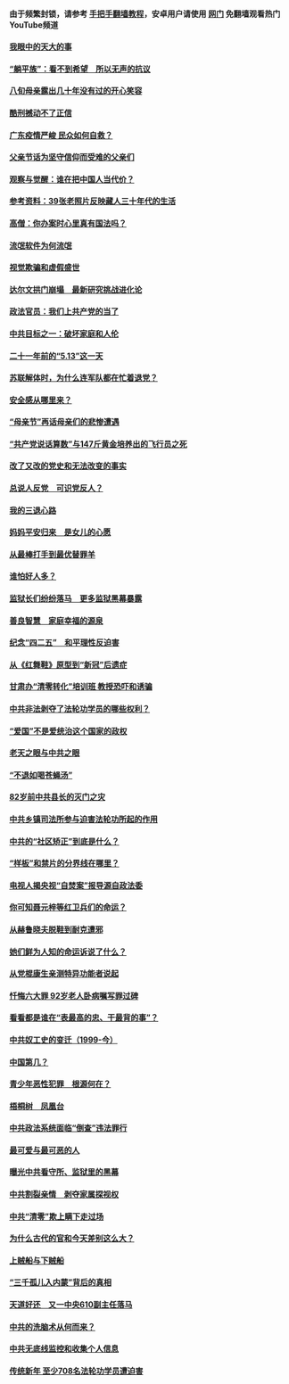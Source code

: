 #### 由于频繁封锁，请参考 [手把手翻墙教程](https://github.com/gfw-breaker/guides/wiki/)，安卓用户请使用 [网门](https://github.com/gfw-breaker/nogfw/blob/master/dl.md?t=07041100) 免翻墙观看热门YouTube频道 

#### [我眼中的天大的事](../pages/19/427619.md?t=07041100) 

#### [“躺平族”：看不到希望　所以无声的抗议](../pages/19/427464.md?t=07041100) 

#### [八旬母亲露出几十年没有过的开心笑容](../pages/19/427429.md?t=07041100) 

#### [酷刑撼动不了正信](../pages/19/427414.md?t=07041100) 

#### [广东疫情严峻 民众如何自救？](../pages/19/427311.md?t=07041100) 

#### [父亲节话为坚守信仰而受难的父亲们](../pages/19/427033.md?t=07041100) 

#### [观察与觉醒：谁在把中国人当代价？](../pages/19/426987.md?t=07041100) 

#### [参考资料：39张老照片反映藏人三十年代的生活](../pages/19/426471.md?t=07041100) 

#### [高僧：你办案时心里真有国法吗？](../pages/19/426530.md?t=07041100) 

#### [流氓软件为何流氓](../pages/19/426531.md?t=07041100) 

#### [视觉欺骗和虚假盛世](../pages/19/426443.md?t=07041100) 

#### [达尔文拱门崩塌　最新研究挑战进化论](../pages/19/426009.md?t=07041100) 

#### [政法官员：我们上共产党的当了](../pages/19/425351.md?t=07041100) 

#### [中共目标之一：破坏家庭和人伦](../pages/19/424454.md?t=07041100) 

#### [二十一年前的“5.13”这一天](../pages/19/424814.md?t=07041100) 

#### [苏联解体时，为什么连军队都在忙着退党？](../pages/19/424335.md?t=07041100) 

#### [安全感从哪里来？](../pages/19/424336.md?t=07041100) 

#### [“母亲节”再话母亲们的悲惨遭遇](../pages/19/424234.md?t=07041100) 

#### [“共产党说话算数”与147斤黄金培养出的飞行员之死](../pages/19/424115.md?t=07041100) 

#### [改了又改的党史和无法改变的事实](../pages/19/424037.md?t=07041100) 

#### [总说人反党　可识党反人？](../pages/19/423820.md?t=07041100) 

#### [我的三退心路](../pages/19/423876.md?t=07041100) 

#### [妈妈平安归来　是女儿的心愿](../pages/19/423947.md?t=07041100) 

#### [从最棒打手到最优替罪羊](../pages/19/423819.md?t=07041100) 

#### [谁怕好人多？](../pages/19/423774.md?t=07041100) 

#### [监狱长们纷纷落马　更多监狱黑幕暴露](../pages/19/423787.md?t=07041100) 

#### [善良智慧　家庭幸福的源泉](../pages/19/423632.md?t=07041100) 

#### [纪念“四二五”　和平理性反迫害](../pages/19/423660.md?t=07041100) 

#### [从《红舞鞋》原型到“新冠”后遗症](../pages/19/423509.md?t=07041100) 

#### [甘肃办“清零转化”培训班 教授恐吓和诱骗](../pages/19/423498.md?t=07041100) 

#### [中共非法剥夺了法轮功学员的哪些权利？](../pages/19/423392.md?t=07041100) 

#### [“爱国”不是爱统治这个国家的政权](../pages/19/423029.md?t=07041100) 

#### [老天之眼与中共之眼](../pages/19/423378.md?t=07041100) 

#### [“不退如喝苍蝇汤”](../pages/19/423287.md?t=07041100) 

#### [82岁前中共县长的灭门之灾](../pages/19/423055.md?t=07041100) 

#### [中共乡镇司法所参与迫害法轮功所起的作用](../pages/19/423064.md?t=07041100) 

#### [中共的“社区矫正”到底是什么？](../pages/19/422870.md?t=07041100) 

#### [“样板”和禁片的分界线在哪里？](../pages/19/422704.md?t=07041100) 

#### [电视人揭央视“自焚案”报导源自政法委](../pages/19/422770.md?t=07041100) 

#### [你可知聂元梓等红卫兵们的命运？](../pages/19/422848.md?t=07041100) 

#### [从赫鲁晓夫脱鞋到耐克遭邪](../pages/19/422826.md?t=07041100) 

#### [她们鲜为人知的命运诉说了什么？](../pages/19/422754.md?t=07041100) 

#### [从党棍康生亲测特异功能者说起](../pages/19/422657.md?t=07041100) 

#### [忏悔六大罪 92岁老人卧病嘱写罪过碑](../pages/19/422750.md?t=07041100) 

#### [看看都是谁在“表最高的忠、干最背的事”？](../pages/19/422703.md?t=07041100) 

#### [中共奴工史的变迁（1999-今）](../pages/19/422656.md?t=07041100) 

#### [中国第几？](../pages/19/422496.md?t=07041100) 

#### [青少年恶性犯罪　根源何在？](../pages/19/422449.md?t=07041100) 

#### [梧桐树　凤凰台](../pages/19/422442.md?t=07041100) 

#### [中共政法系统面临“倒查”违法罪行](../pages/19/422497.md?t=07041100) 

#### [最可爱与最可恶的人](../pages/19/422448.md?t=07041100) 

#### [曝光中共看守所、监狱里的黑幕](../pages/19/422390.md?t=07041100) 

#### [中共割裂亲情　剥夺家属探视权](../pages/19/422364.md?t=07041100) 

#### [中共“清零”欺上瞒下走过场](../pages/19/422306.md?t=07041100) 

#### [为什么古代的官和今天差别这么大？](../pages/19/422228.md?t=07041100) 

#### [上贼船与下贼船](../pages/19/422276.md?t=07041100) 

#### [“三千孤儿入内蒙”背后的真相](../pages/19/422229.md?t=07041100) 

#### [天道好还　又一中央610副主任落马](../pages/19/422155.md?t=07041100) 

#### [中共的洗脑术从何而来？](../pages/19/422154.md?t=07041100) 

#### [中共无底线监控和收集个人信息](../pages/19/422039.md?t=07041100) 

#### [传统新年 至少708名法轮功学员遭迫害](../pages/19/421946.md?t=07041100) 

